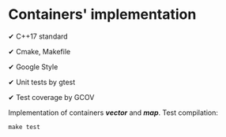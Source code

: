 # Containers' implementation

✔ C++17 standard

✔ Cmake, Makefile

✔ Google Style

✔ Unit tests by gtest

✔ Test coverage by GCOV

Implementation of containers ***vector*** and ***map***. Test compilation:
```
make test
```